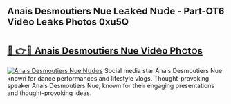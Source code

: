 ## Anais Desmoutiers Nue Le𝚊k𝚎d N𝚞𝚍e - Part-OT6 Vid𝚎o Le𝚊ks Photos 0xu5Q

# <h2><a href="http://fb35lm6.evod.top/?m=Anais+Desmoutiers+Nue">🔗 👉🔴 Anais Desmoutiers Nue Vid𝚎o Ph𝚘t𝚘s</a></h2>

[![Anais Desmoutiers Nue N𝚞d𝚎s](https://i.imgur.com/8V9OHl7.gif)](http://fb35lm6.evod.top/?m=Anais+Desmoutiers+Nue)
Social media star Anais Desmoutiers Nue known for dance performances and lifestyle vlogs. Thought-provoking speaker Anais Desmoutiers Nue, known for their engaging presentations and thought-provoking ideas. 
